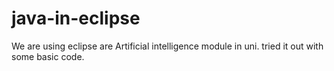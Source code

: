 # java-in-eclipse
We are using eclipse are Artificial intelligence module in uni. tried it out with some basic code.
